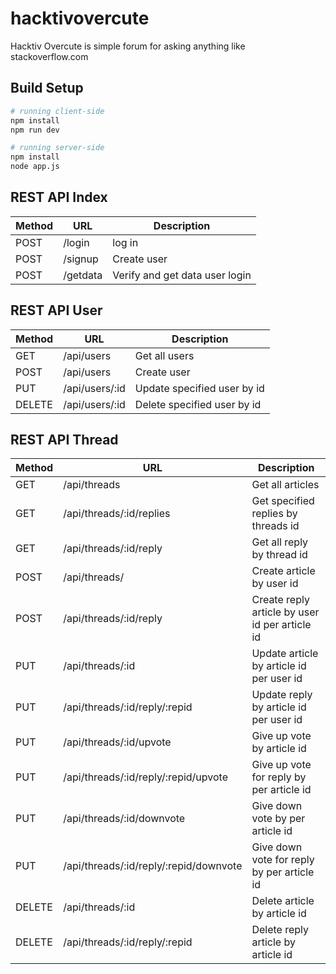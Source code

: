 # hacktivovercute

Hacktiv Overcute is simple forum for asking anything like stackoverflow.com

## Build Setup

``` bash
# running client-side
npm install
npm run dev

# running server-side
npm install
node app.js
```

## REST API Index

| Method | URL      | Description                    |
|--------|----------|--------------------------------|
| POST   | /login   | log in                         |
| POST   | /signup  | Create user                    |
| POST   | /getdata | Verify and get data user login |

## REST API User

| Method | URL             | Description                 |
|--------|-----------------|-----------------------------|
| GET    | /api/users      | Get all users               |
| POST   | /api/users      | Create user                 |
| PUT    | /api/users/:id  | Update specified user by id |
| DELETE | /api/users/:id  | Delete specified user by id |

## REST API Thread

| Method | URL                                    | Description                                    |
|--------|----------------------------------------|------------------------------------------------|
| GET    | /api/threads                           | Get all articles                               |
| GET    | /api/threads/:id/replies               | Get specified replies by threads id            |
| GET    | /api/threads/:id/reply                 | Get all reply by thread id                     |
| POST   | /api/threads/                          | Create article by user id                      |
| POST   | /api/threads/:id/reply                 | Create reply article by user id per article id |
| PUT    | /api/threads/:id                       | Update article by article id per user id       |
| PUT    | /api/threads/:id/reply/:repid          | Update reply by article id per user id         |
| PUT    | /api/threads/:id/upvote                | Give up vote by article id                     |
| PUT    | /api/threads/:id/reply/:repid/upvote   | Give up vote for reply by per article id       |
| PUT    | /api/threads/:id/downvote              | Give down vote by per article id               |
| PUT    | /api/threads/:id/reply/:repid/downvote | Give down vote for reply by per article id     |
| DELETE | /api/threads/:id                       | Delete article by article id                   |
| DELETE | /api/threads/:id/reply/:repid          | Delete reply article by article id             |

